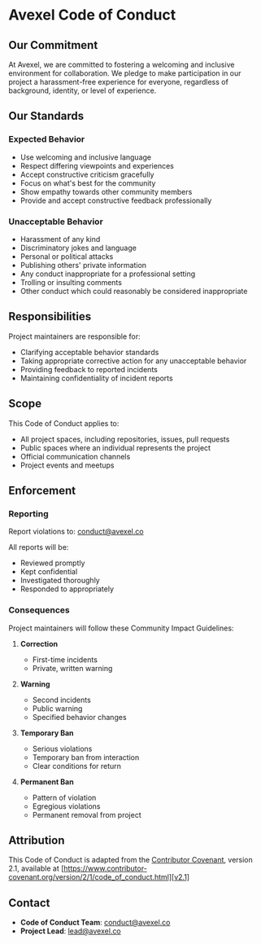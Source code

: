 # Avexel Code of Conduct

## Our Commitment

At Avexel, we are committed to fostering a welcoming and inclusive environment for collaboration. We pledge to make participation in our project a harassment-free experience for everyone, regardless of background, identity, or level of experience.

## Our Standards

### Expected Behavior

- Use welcoming and inclusive language
- Respect differing viewpoints and experiences
- Accept constructive criticism gracefully
- Focus on what's best for the community
- Show empathy towards other community members
- Provide and accept constructive feedback professionally

### Unacceptable Behavior

- Harassment of any kind
- Discriminatory jokes and language
- Personal or political attacks
- Publishing others' private information
- Any conduct inappropriate for a professional setting
- Trolling or insulting comments
- Other conduct which could reasonably be considered inappropriate

## Responsibilities

Project maintainers are responsible for:

- Clarifying acceptable behavior standards
- Taking appropriate corrective action for any unacceptable behavior
- Providing feedback to reported incidents
- Maintaining confidentiality of incident reports

## Scope

This Code of Conduct applies to:

- All project spaces, including repositories, issues, pull requests
- Public spaces where an individual represents the project
- Official communication channels
- Project events and meetups

## Enforcement

### Reporting

Report violations to: conduct@avexel.co

All reports will be:

- Reviewed promptly
- Kept confidential
- Investigated thoroughly
- Responded to appropriately

### Consequences

Project maintainers will follow these Community Impact Guidelines:

1. **Correction**

   - First-time incidents
   - Private, written warning

2. **Warning**

   - Second incidents
   - Public warning
   - Specified behavior changes

3. **Temporary Ban**

   - Serious violations
   - Temporary ban from interaction
   - Clear conditions for return

4. **Permanent Ban**
   - Pattern of violation
   - Egregious violations
   - Permanent removal from project

## Attribution

This Code of Conduct is adapted from the [Contributor Covenant][homepage],
version 2.1, available at
[https://www.contributor-covenant.org/version/2/1/code_of_conduct.html][v2.1]

[homepage]: https://www.contributor-covenant.org
[v2.1]: https://www.contributor-covenant.org/version/2/1/code_of_conduct.html

## Contact

- **Code of Conduct Team**: conduct@avexel.co
- **Project Lead**: lead@avexel.co
